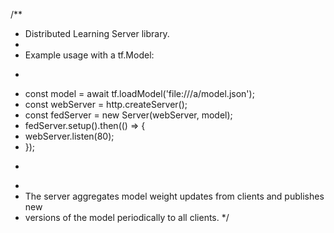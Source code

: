 /**
 * Distributed Learning Server library.
 *
 * Example usage with a tf.Model:
 * ```js
 * const model = await tf.loadModel('file:///a/model.json');
 * const webServer = http.createServer();
 * const fedServer = new Server(webServer, model);
 * fedServer.setup().then(() => {
 *  webServer.listen(80);
 * });
 * ```
 *
 * The server aggregates model weight updates from clients and publishes new
 * versions of the model periodically to all clients.
 */